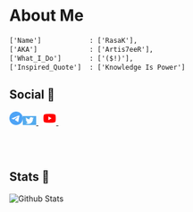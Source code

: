 # About Me
```
['Name']            : ['RasaK'],
['AKA']             : ['Artis7eeR'],
['What_I_Do']       : ['($!)'],
['Inspired_Quote']  : ['Knowledge Is Power']
```
<h2>Social 📱</h2>

<p>
  <a href="https://mobile.twitter.com/Artis7eeR">
    <img  alt="($!)'s Twitter" width="24px" src="assets/twitter.jpeg" />
  </a> &nbsp;
  <a href="https://www.youtube.com/channel/UCxMfvQKldiIYk2GIXa7pLsw">
    <img alt="($!)'s YouTube" width="24px" src="assets/youtube.png" />
  </a> &nbsp;
  <a href="https://telegram.dog/Artis7eeR">
    <img align="left" alt="($!)'s Telegram" width="24px" src="assets/telegram.png"/>
  </a>
</p>
<br/>
<br/>

<h2>Stats 🙈</h2>

![Github Stats](https://readmestats.vercel.app/api?username=artis7eer&show_icons=true&title_color=333&icon_color=d43111&count_private=true&include_all_commits=true)
